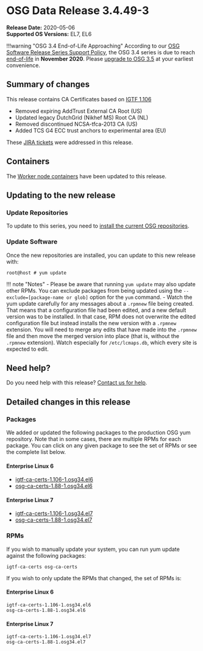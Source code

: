 OSG Data Release 3.4.49-3
=========================

**Release Date:** 2020-05-06    
**Supported OS Versions:** EL7, EL6

!!!warning "OSG 3.4 End-of-Life Approaching"
    According to our
    [OSG Software Release Series Support Policy](https://opensciencegrid.org/technology/policy/release-series/),
    the OSG 3.4 series is due to reach
    [end-of-life](https://opensciencegrid.org/technology/policy/release-series/#life-cycle-dates) in **November 2020**.
    Please [upgrade to OSG 3.5](https://opensciencegrid.org/docs/release/release_series/#updating-to-osg-35)
    at your earliest convenience.

Summary of changes
------------------

This release contains CA Certificates based on [IGTF 1.106](http://dist.eugridpma.info/distribution/igtf/current/CHANGES)

* Removed expiring AddTrust External CA Root (US)
* Updated legacy DutchGrid (Nikhef MS) Root CA (NL)
* Removed discontinued NCSA-tfca-2013 CA (US)
* Added TCS G4 ECC trust anchors to experimental area (EU)

These [JIRA tickets](https://opensciencegrid.atlassian.net/issues/?jql=project%20%3D%20SOFTWARE%20AND%20fixVersion%20%3D%203.4.49-3%20ORDER%20BY%20priority%20DESC%2C%20key%20DESC) were addressed in this release.

Containers
----------

The [Worker node containers](../../worker-node/using-wn-containers.md) have been updated to this release.

Updating to the new release
---------------------------

### Update Repositories

To update to this series, you need to [install the current OSG repositories](../../common/yum.md#install-the-osg-repositories).

### Update Software

Once the new repositories are installed, you can update to this new release with:

``` console
root@host # yum update
```

!!! note "Notes"
    -   Please be aware that running `yum update` may also update other RPMs. You can exclude packages from being updated using the `--exclude=[package-name or glob]` option for the `yum` command.
    -   Watch the yum update carefully for any messages about a `.rpmnew` file being created. That means that a configuration file had been edited, and a new default version was to be installed. In that case, RPM does not overwrite the edited configuration file but instead installs the new version with a `.rpmnew` extension. You will need to merge any edits that have made into the `.rpmnew` file and then move the merged version into place (that is, without the `.rpmnew` extension). Watch especially for `/etc/lcmaps.db`, which every site is expected to edit.

Need help?
----------

Do you need help with this release? [Contact us for help](../../common/help.md).

Detailed changes in this release
--------------------------------

### Packages

We added or updated the following packages to the production OSG yum repository. Note that in some cases, there are multiple RPMs for each package. You can click on any given package to see the set of RPMs or see the complete list below.

#### Enterprise Linux 6

-   [igtf-ca-certs-1.106-1.osg34.el6](https://koji.chtc.wisc.edu/koji/search?match=glob&type=build&terms=igtf-ca-certs-1.106-1.osg34.el6)
-   [osg-ca-certs-1.88-1.osg34.el6](https://koji.chtc.wisc.edu/koji/search?match=glob&type=build&terms=osg-ca-certs-1.88-1.osg34.el6)

#### Enterprise Linux 7

-   [igtf-ca-certs-1.106-1.osg34.el7](https://koji.chtc.wisc.edu/koji/search?match=glob&type=build&terms=igtf-ca-certs-1.106-1.osg34.el7)
-   [osg-ca-certs-1.88-1.osg34.el7](https://koji.chtc.wisc.edu/koji/search?match=glob&type=build&terms=osg-ca-certs-1.88-1.osg34.el7)

### RPMs

If you wish to manually update your system, you can run yum update against the following packages:

    igtf-ca-certs osg-ca-certs

If you wish to only update the RPMs that changed, the set of RPMs is:

#### Enterprise Linux 6

``` file
igtf-ca-certs-1.106-1.osg34.el6
osg-ca-certs-1.88-1.osg34.el6
```

#### Enterprise Linux 7

``` file
igtf-ca-certs-1.106-1.osg34.el7
osg-ca-certs-1.88-1.osg34.el7
```
